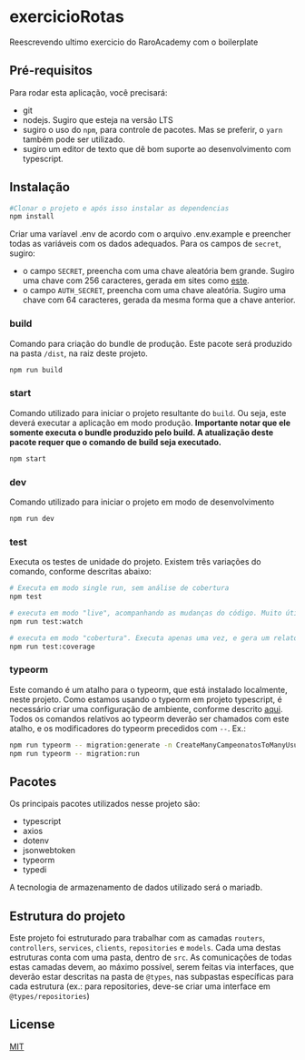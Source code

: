 # exercicioRotas
Reescrevendo ultimo exercicio do RaroAcademy com o boilerplate

## Pré-requisitos

Para rodar esta aplicação, você precisará:

- git
- nodejs. Sugiro que esteja na versão LTS
- sugiro o uso do `npm`, para controle de pacotes. Mas se preferir, o `yarn` também pode ser utilizado.
- sugiro um editor de texto que dê bom suporte ao desenvolvimento com typescript.

## Instalação

```bash
#Clonar o projeto e após isso instalar as dependencias
npm install
```

Criar uma varíavel .env de acordo com o arquivo .env.example e preencher todas as variáveis com os dados adequados. Para os campos de `secret`, sugiro:
- o campo `SECRET`, preencha com uma chave aleatória bem grande. Sugiro uma chave com 256 caracteres, gerada em sites como [este](https://passwordsgenerator.net/).
- o campo `AUTH_SECRET`, preencha com uma chave aleatória. Sugiro uma chave com 64 caracteres, gerada da mesma forma que a chave anterior.

### build
Comando para criação do bundle de produção. Este pacote será produzido na pasta `/dist`, na raiz deste projeto.

```bash
npm run build
```

### start
Comando utilizado para iniciar o projeto resultante do `build`. Ou seja, este deverá executar a aplicação em modo produção. **Importante notar que ele somente executa o bundle produzido pelo build. A atualização deste pacote requer que o comando de build seja executado.**

```bash
npm start
```

### dev
Comando utilizado para iniciar o projeto em modo de desenvolvimento

```bash
npm run dev
```

### test
Executa os testes de unidade do projeto. Existem três variações do comando, conforme descritas abaixo:

```bash
# Executa em modo single run, sem análise de cobertura
npm test

# executa em modo "live", acompanhando as mudanças do código. Muito útil em modo de desenvolvimento
npm run test:watch

# executa em modo "cobertura". Executa apenas uma vez, e gera um relatório de cobertura em testes de unidade do seu projeto
npm run test:coverage
```

### typeorm
Este comando é um atalho para o typeorm, que está instalado localmente, neste projeto. Como estamos usando o typeorm em projeto typescript, é necessário criar uma configuração de ambiente, conforme descrito [aqui](https://stackoverflow.com/a/61119284/3135441). Todos os comandos relativos ao typeorm deverão ser chamados com este atalho, e os modificadores do typeorm precedidos com `--`.
Ex.:

```bash
npm run typeorm -- migration:generate -n CreateManyCampeonatosToManyUsuarios
npm run typeorm -- migration:run
```

## Pacotes
Os principais pacotes utilizados nesse projeto são:
- typescript
- axios
- dotenv
- jsonwebtoken
- typeorm
- typedi

A tecnologia de armazenamento de dados utilizado será o mariadb.

## Estrutura do projeto

Este projeto foi estruturado para trabalhar com as camadas `routers`, `controllers`, `services`, `clients`, `repositories` e `models`. Cada uma destas estruturas conta com uma pasta, dentro de `src`. As comunicações de todas estas camadas devem, ao máximo possível, serem feitas via interfaces, que deverão estar descritas na pasta de `@types`, nas subpastas específicas para cada estrutura (ex.: para repositories, deve-se criar uma interface em `@types/repositories`)

## License
[MIT](https://choosealicense.com/licenses/mit/)
